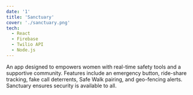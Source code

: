 ```yaml
---
date: '1'
title: 'Sanctuary'
cover: './sanctuary.png'
tech:
  - React
  - Firebase
  - Twilio API
  - Node.js
---
```


An app designed to empowers women with real-time safety tools and a supportive community. Features include an emergency button, ride-share tracking, fake call deterrents, Safe Walk pairing, and geo-fencing alerts. Sanctuary ensures security is available to all.
